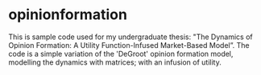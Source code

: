 # opinionformation
This is sample code used for my undergraduate thesis: "The Dynamics of Opinion Formation: A Utility Function-Infused Market-Based Model”.
The code is a simple variation of the 'DeGroot' opinion formation model, modelling the dynamics with matrices; with an infusion of utility.
